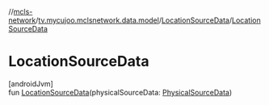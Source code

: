 //[mcls-network](../../../index.md)/[tv.mycujoo.mclsnetwork.data.model](../index.md)/[LocationSourceData](index.md)/[LocationSourceData](-location-source-data.md)

# LocationSourceData

[androidJvm]\
fun [LocationSourceData](-location-source-data.md)(physicalSourceData: [PhysicalSourceData](../-physical-source-data/index.md))
